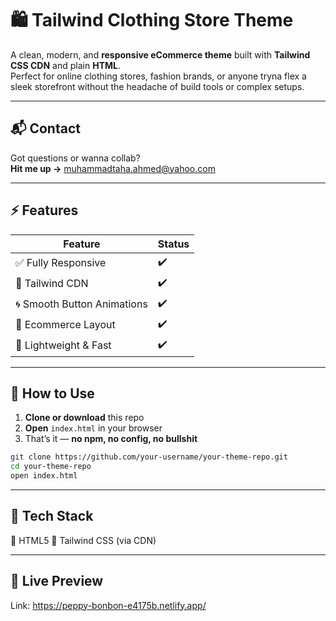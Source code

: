 # 🛍️ Tailwind Clothing Store Theme

A clean, modern, and **responsive eCommerce theme** built with **Tailwind CSS CDN** and plain **HTML**.  
Perfect for online clothing stores, fashion brands, or anyone tryna flex a sleek storefront without the headache of build tools or complex setups.

---

## 📬 Contact

Got questions or wanna collab?  
**Hit me up →** [muhammadtaha.ahmed@yahoo.com](mailto:muhammadtaha.ahmed@yahoo.com)

---

## ⚡ Features

| Feature                  | Status |
|--------------------------|--------|
| ✅ Fully Responsive       | ✔️     |
| 🎨 Tailwind CDN           | ✔️     |
| 🌀 Smooth Button Animations | ✔️     |
| 🛒 Ecommerce Layout       | ✔️     |
| 💨 Lightweight & Fast     | ✔️     |

---

## 🚀 How to Use

1. **Clone or download** this repo  
2. **Open** `index.html` in your browser  
3. That’s it — **no npm, no config, no bullshit**

```bash
git clone https://github.com/your-username/your-theme-repo.git
cd your-theme-repo
open index.html
```
---

## 🧱 Tech Stack

🧾 HTML5
💅 Tailwind CSS (via CDN)

---

## 📸 Live Preview

Link: https://peppy-bonbon-e4175b.netlify.app/
